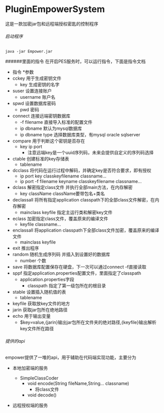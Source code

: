 # PluginEmpowerSystem
这是一款加密jar包和远程端授权密匙的控制程序

###### 启动程序
`java -jar Empower.jar`

######里面的指令
在开启PES服务时，可以运行指令，下面是指令文档
* 指令
    *参数
* cckey 用于生成密钥文件
    * key 生成密钥的名字
* suser 设置连接账户
    * username 账户名
* spwd 设置数据库密码
    * pwd 密码
* connect 连接远端密钥数据库
    * -f filename 直接导入标准的配置文件
    * ip dbname 默认为mysql数据库
    * ip dbname type 选择数据库类型，有mysql oracle sqlserver
* compare 用于判断这个密钥是否存在
    * key ip port
        * 注意远端key是一个uuid序列码，未来会提供自定义的序列码选择
* ctable 创建标准的key存储表
    * tablename
* dcclass 将代码在运行过程中解码，并确定key是否符合要求，即有授权
    * ip port key classkeyfilename classname...
    * ip port -f filename keyname classkeyfilename classname...
* dclass 解密指定class文件 并执行全部main方法，在内存解密
    * key className className要带包名+类名
* declassall 将所有指定application classpath下的全部class文件解密，在内存解密
    * mainclass keyfile 指定主运行类和解密key文件
* eclass 加密指定class文件，覆盖原来的编译文件
    * keyfile classname...
* enclassall 将application classpath下全部class文件加密，覆盖原来的编译文件
    * mainclass keyfile
* exit 推出程序
* random 随机生成序列码 并插入到设置好的数据库
    * number 个数
* save 将数据库配置保存在硬盘，下一次可以通过connect -f直接读取
* sppf 指定application.properties配置文件，里面指定了classpath
    * application.properties字段
        * classpath 指定了第一级包所在的根目录
* stable 设置插入随机值的表
    * tablename
* keyfile 获取放key文件的地方
* jarin 获取jar包所在绝地路径
* echo 用于输出变量
    * $key=value,{jarin}输出jar包所在文件夹的绝对路径,{keyfile}输出解析key文件所在路径
###### 提供的api
empower提供了一堆的api，用于辅助在代码端实现功能，主要分为
* 本地加密端的服务
    * SimpleClassCoder
        * void encode(String fileName,String... classname)
            * 将class文件
        * void decode()

* 远程授权端的服务



